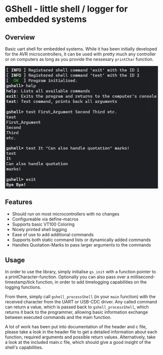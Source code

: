 # GShell - little shell / logger for embedded systems
## Overview
Basic uart shell for embedded systems. While it has been initially developed for the AVR microcontrollers, it can be used with pretty much any controller or on computers as long as you provide the nessesary `printChar` function. 

![Image from the main.c demo file](images/mainImage.png)

## Features
 - Should run on most microcontrollers with no changes
 - Configureable via define-macros
 - Supports basic VT100 Coloring
 - Nicely printed shell logging
 - Ease of use to add additional commands
 - Supports both static command lists or dynamically added commands
 - Handles Quotation-Marks to pass larger arguments to the commands
## Usage
In order to use the library, simply initialise `gs_init` with a function pointer to a printCharacter-function. Optionally you can also pass over a millisecond-timestamp/tick function, in order to add timelogging capabilities on the logging functions.

From there, simply call `gshell_processShell` (in your `main` function) with the received character from the UART or USB-CDC driver. Any called command can return a value, which is passed back to `gshell_processShell`, which returns it back to the programmer, allowing basic information exchange between executed commands and the main function.

A lot of work has been put into documentation of the header and c file, please take a look in the header file to get a detailed information about each function, required arguments and possible return values. Alternatively, take a look at the included main.c file, which should give a good insight of the shell's capabilities.